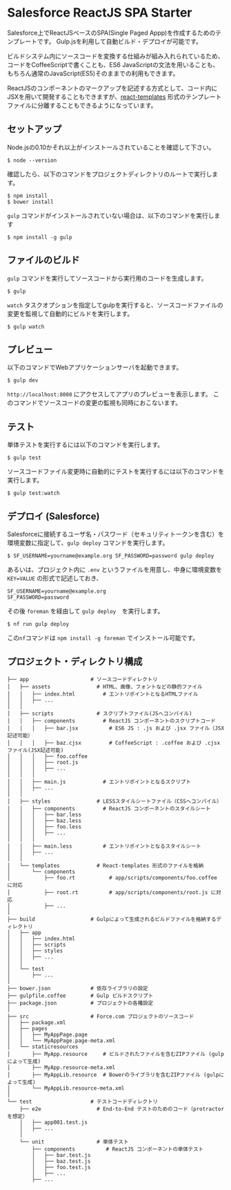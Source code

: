 # Salesforce ReactJS SPA Starter

Salesforce上でReactJSベースのSPA(Single Paged Appp)を作成するためのテンプレートです。
Gulp.jsを利用して自動ビルド・デプロイが可能です。

ビルドシステム内にソースコードを変換する仕組みが組み入れられているため、コードをCoffeeScriptで書くことも、ES6 JavaScriptの文法を用いることも、もちろん通常のJavaScript(ES5)そのままでの利用もできます。

ReactJSのコンポーネントのマークアップを記述する方式として、コード内にJSXを用いて開発することもできますが、[react-templates](http://wix.github.io/react-templates/) 形式のテンプレートファイルに分離することもできるようになっています。

## セットアップ

Node.jsの0.10かそれ以上がインストールされていることを確認して下さい。

```
$ node --version
```

確認したら、以下のコマンドをプロジェクトディレクトリのルートで実行します。

```
$ npm install
$ bower install
```

`gulp` コマンドがインストールされていない場合は、以下のコマンドを実行します

```
$ npm install -g gulp
```

## ファイルのビルド

`gulp` コマンドを実行してソースコードから実行用のコードを生成します。

```
$ gulp
```

`watch` タスクオプションを指定してgulpを実行すると、ソースコードファイルの変更を監視して自動的にビルドを実行します。

```
$ gulp watch
```

## プレビュー

以下のコマンドでWebアプリケーションサーバを起動できます。

```
$ gulp dev
```

`http://localhost:8000` にアクセスしてアプリのプレビューを表示します。
このコマンドでソースコードの変更の監視も同時におこないます。


## テスト

単体テストを実行するには以下のコマンドを実行します。

```
$ gulp test
```

ソースコードファイル変更時に自動的にテストを実行するには以下のコマンドを実行します。

```
$ gulp test:watch
```


## デプロイ (Salesforce)

Salesforceに接続するユーザ名・パスワード（セキュリティトークンを含む）を環境変数に指定して、`gulp deploy` コマンドを実行します。

```
$ SF_USERNAME=yourname@example.org SF_PASSWORD=password gulp deploy
```

あるいは、プロジェクト内に `.env` というファイルを用意し、中身に環境変数を `KEY=VALUE` の形式で記述しておき、

```
SF_USERNAME=yourname@example.org
SF_PASSWORD=password
```

その後 `foreman` を経由して `gulp deploy`　を実行します。

```
$ nf run gulp deploy
```

この`nf`コマンドは `npm install -g foreman` でインストール可能です。


## プロジェクト・ディレクトリ構成

```
├── app                    # ソースコードディレクトリ
│   ├── assets               # HTML、画像、フォントなどの静的ファイル
│   │   ├── index.html         # エントリポイントとなるHTMLファイル
│   │   ├── ...
│   │
│   ├── scripts              # スクリプトファイル(JSへコンパイル)
│   │   ├── components         # ReactJS コンポーネントのスクリプトコード
│   │   │   ├── bar.jsx          # ES6 JS : .js および .jsx ファイル（JSX記述可能）
│   │   │   ├── baz.cjsx         # CoffeeScript : .coffee および .cjsx ファイル(JSX記述可能)
│   │   │   ├── foo.coffee
│   │   │   ├── root.js
│   │   │   ├── ...
│   │   │ 
│   │   ├── main.js            # エントリポイントとなるスクリプト
│   │   ├── ...
│   │
│   ├── styles               # LESSスタイルシートファイル（CSSへコンパイル）
│   │   ├── components         # ReactJS コンポーネントのスタイルシート
│   │   │   ├── bar.less
│   │   │   ├── baz.less
│   │   │   ├── foo.less
│   │   │   ├── ...
│   │   │ 
│   │   ├── main.less          # エントリポイントとなるスタイルシート
│   │   ├── ...
│   │
│   └── templates            # React-templates 形式のファイルを格納
│       └── components         
│           ├── foo.rt           # app/scripts/components/foo.coffee に対応
│           ├── root.rt          # app/scripts/components/root.js に対応
│           ├── ...
│
├── build                  # Gulpによって生成されるビルドファイルを格納するディレクトリ
│   ├── app
│   │   ├── index.html
│   │   ├── scripts
│   │   ├── styles
│   │   ├── ...
│   │
│   └── test
│       ├── ...
│
├── bower.json             # 依存ライブラリの設定
├── gulpfile.coffee        # Gulp ビルドスクリプト
├── package.json           # プロジェクトの各種設定
│
├── src                    # Force.com プロジェクトのソースコード
│   ├── package.xml
│   ├── pages
│   │   ├── MyAppPage.page
│   │   └── MyAppPage.page-meta.xml
│   └── staticresources
│       ├── MyApp.resource     # ビルドされたファイルを含むZIPファイル (gulpによって生成)
│       ├── MyApp.resource-meta.xml
│       ├── MyAppLib.resource  # Bowerのライブラリを含むZIPファイル (gulpによって生成)
│       └── MyAppLib.resource-meta.xml
│
└── test                   # テストコードディレクトリ
    ├── e2e                  # End-to-End テストのためのコード（protractorを想定）
    │   ├── app001.test.js
    │   ├── ...
    │
    └── unit                 # 単体テスト
        ├── components          # ReactJS コンポーネントの単体テスト
        │   ├── bar.test.js
        │   ├── baz.test.js
        │   ├── foo.test.js
        │   ├── ...
        ├── ...
```

